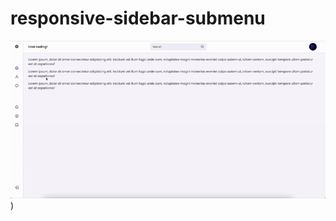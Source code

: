 # responsive-sidebar-submenu

![image info](https://raw.githubusercontent.com/fulutas/responsive-sidebar-submenu/main/assets/img/Screen.gif))
